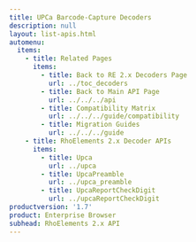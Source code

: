 ```yaml
---
title: UPCa Barcode-Capture Decoders
description: null
layout: list-apis.html
automenu:
  items:
    - title: Related Pages
      items:
        - title: Back to RE 2.x Decoders Page
          url: ../toc_decoders
        - title: Back to Main API Page
          url: ../../../api
        - title: Compatibility Matrix
          url: ../../../guide/compatibility
        - title: Migration Guides
          url: ../../../guide
    - title: RhoElements 2.x Decoder APIs
      items:
        - title: Upca
          url: ../upca
        - title: UpcaPreamble
          url: ../upca_preamble
        - title: UpcaReportCheckDigit
          url: ../upcaReportCheckDigit
productversion: '1.7'
product: Enterprise Browser
subhead: RhoElements 2.x API
---
```




